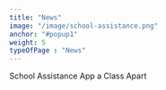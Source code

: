 ```yaml
---
title: "News"
image: "/image/school-assistance.png"
anchor: "#popup1"  
weight: 5
typeOfPage : "News"
---
```


<p>School Assistance App a Class Apart</p>
